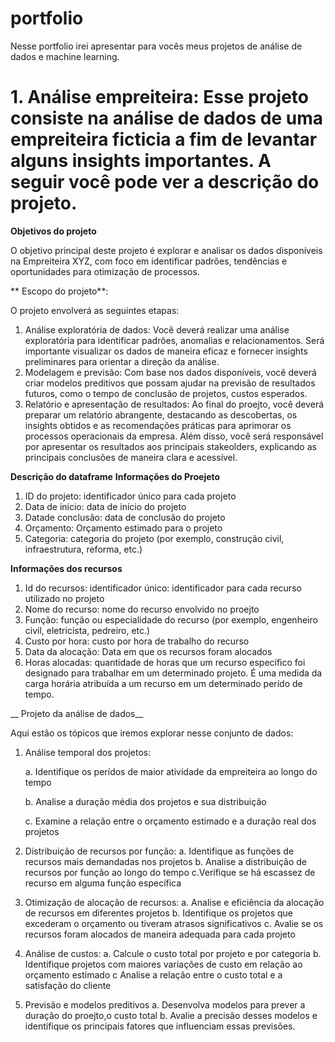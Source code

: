 # portfolio
Nesse portfolio irei apresentar para vocês meus projetos de análise de dados e machine learning.

# 1.  Análise empreiteira: Esse projeto consiste na análise de dados de uma empreiteira ficticia a fim de levantar alguns **insights** importantes. A seguir você pode ver a descrição do projeto.


**Objetivos do projeto**

O objetivo principal deste projeto é explorar e analisar os dados disponíveis na Empreiteira XYZ, com foco em identificar padrões, tendências e oportunidades para otimização de processos.

** Escopo do projeto**:

O projeto envolverá as seguintes etapas:

  1. Análise exploratória de dados: Você deverá realizar uma análise exploratória para identificar padrões, anomalias e relacionamentos. Será importante visualizar os dados de maneira eficaz e fornecer insights preliminares para orientar a direção da análise.
  2. Modelagem e previsão: Com base nos dados disponíveis, você deverá criar modelos preditivos que possam ajudar na previsão de resultados futuros, como o tempo de conclusão de projetos, custos esperados.
  3. Relatório e apresentação de resultados: Ao final do proejto, você deverá preparar um relatório abrangente, destacando as descobertas, os insights obtidos e as recomendações práticas para aprimorar os processos operacionais da empresa. Além disso, você será responsável por apresentar os resultados aos principais stakeolders, explicando as principais conclusões de maneira clara e acessível.


**Descrição do dataframe**
__Informações do Proejeto__

1.  ID do projeto: identificador único para cada projeto
2.  Data de início: data de início do projeto
3.  Datade conclusão: data de conclusão do projeto
4.  Orçamento: Orçamento estimado para o projeto
5.  Categoria: categoria do projeto (por exemplo, construção civil, infraestrutura, reforma, etc.)

__Informações dos recursos__

1. Id do recursos: identificador único: identificador para cada recurso utilizado no projeto
2. Nome do recurso: nome do recurso envolvido no proejto
3. Função: função ou especialidade do recurso (por exemplo, engenheiro civil, eletricista, pedreiro, etc.)
4. Custo por hora: custo por hora de trabalho do recurso
5. Data da alocação: Data em que os recursos foram alocados
6. Horas alocadas: quantidade de horas que um recurso específico foi designado para trabalhar em um determinado projeto. É uma medida da carga horária atribuída a um recurso em um determinado perído de tempo.

__ Projeto da análise de dados__

Aqui estão os tópicos que iremos explorar nesse conjunto de dados:

1. Análise temporal dos projetos:

    a. Identifique os perídos de maior atividade da empreiteira ao longo do tempo
    
    b. Analise a duração média dos projetos e sua distribuição
    
    c. Examine a relação entre o orçamento estimado e a duração real dos projetos
    
2. Distribuição de recursos por função:
    a. Identifique as funções de recursos mais demandadas nos projetos
    b. Analise a distribuição de recursos por função ao longo do tempo
    c.Verifique se há escassez de recurso em alguma função específica
3. Otimização de alocação de recursos:
    a. Analise e eficiência da alocação de recursos em diferentes projetos
    b. Identifique os projetos que excederam o orçamento ou tiveram atrasos   significativos
    c. Avalie se os recursos foram alocados de maneira adequada para cada projeto
4. Análise de custos:
    a. Calcule o custo total por projeto e por categoria
    b. Identifique projetos com maiores variações de custo em relação ao orçamento estimado
    c Analise a relação entre o custo total e a satisfação do cliente
5. Previsão e modelos preditivos
    a. Desenvolva modelos para prever a duração do proejto,o custo total
    b. Avalie a precisão desses modelos e identifique os principais fatores que influenciam essas previsões.
